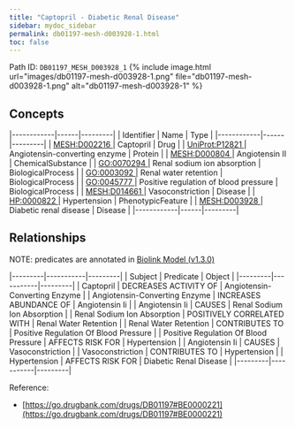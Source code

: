 ```yaml
---
title: "Captopril - Diabetic Renal Disease"
sidebar: mydoc_sidebar
permalink: db01197-mesh-d003928-1.html
toc: false 
---
```



Path ID: `DB01197_MESH_D003928_1`
{% include image.html url="images/db01197-mesh-d003928-1.png" file="db01197-mesh-d003928-1.png" alt="db01197-mesh-d003928-1" %}

## Concepts

|------------|------|---------|
| Identifier | Name | Type    |
|------------|------|---------|
| <a href="https://identifiers.org/MESH:D002216">MESH:D002216 </a> | Captopril | Drug |
| <a href="https://identifiers.org/UniProt:P12821">UniProt:P12821 </a> | Angiotensin-converting enzyme | Protein |
| <a href="https://identifiers.org/MESH:D000804">MESH:D000804 </a> | Angiotensin II | ChemicalSubstance |
| <a href="https://identifiers.org/GO:0070294">GO:0070294 </a> | Renal sodium ion absorption | BiologicalProcess |
| <a href="https://identifiers.org/GO:0003092">GO:0003092 </a> | Renal water retention | BiologicalProcess |
| <a href="https://identifiers.org/GO:0045777">GO:0045777 </a> | Positive regulation of blood pressure | BiologicalProcess |
| <a href="https://identifiers.org/MESH:D014661">MESH:D014661 </a> | Vasoconstriction | Disease |
| <a href="https://identifiers.org/HP:0000822">HP:0000822 </a> | Hypertension | PhenotypicFeature |
| <a href="https://identifiers.org/MESH:D003928">MESH:D003928 </a> | Diabetic renal disease | Disease |
|------------|------|---------|

## Relationships


NOTE: predicates are annotated in <a href="https://github.com/biolink/biolink-model/releases/tag/v1.3.0">Biolink Model (v1.3.0)</a>

|---------|-----------|---------|
| Subject | Predicate | Object  |
|---------|-----------|---------|
| Captopril | DECREASES ACTIVITY OF | Angiotensin-Converting Enzyme |
| Angiotensin-Converting Enzyme | INCREASES ABUNDANCE OF | Angiotensin Ii |
| Angiotensin Ii | CAUSES | Renal Sodium Ion Absorption |
| Renal Sodium Ion Absorption | POSITIVELY CORRELATED WITH | Renal Water Retention |
| Renal Water Retention | CONTRIBUTES TO | Positive Regulation Of Blood Pressure |
| Positive Regulation Of Blood Pressure | AFFECTS RISK FOR | Hypertension |
| Angiotensin Ii | CAUSES | Vasoconstriction |
| Vasoconstriction | CONTRIBUTES TO | Hypertension |
| Hypertension | AFFECTS RISK FOR | Diabetic Renal Disease |
|---------|-----------|---------|

Reference: 
  - [https://go.drugbank.com/drugs/DB01197#BE0000221](https://go.drugbank.com/drugs/DB01197#BE0000221)
